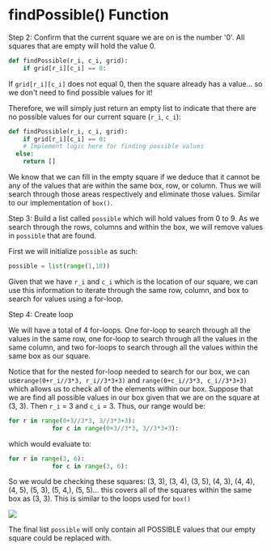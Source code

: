 <!--title={Working within a square: findPossible()}-->

<!--badges={Algorithmns:18}-->

<!--concepts{Indexing 2D Lists}-->

# findPossible() Function

Step 2: Confirm that the current square we are on is the number '0'. All squares that are empty will hold the value 0. 

```python
def findPossible(r_i, c_i, grid):
	if grid[r_i][c_i] == 0:
```

If `grid[r_i][c_i]` does not equal 0, then the square already has a value... so we don't need to find possible values for it!

 Therefore, we will simply just return an empty list to indicate that there are no possible values for our current square (`r_i`, `c_i`):

```python
def findPossible(r_i, c_i, grid):
	if grid[r_i][c_i] == 0:
    # Implement logic here for finding possible values
  else:
    return []
```


We know that we can fill in the empty square if we deduce that it cannot be any of the values that are within the same box, row, or column. Thus we will search through those areas respectively and eliminate those values. Similar to our implementation of `box()`.

Step 3: Build a list called `possible` which will hold values from 0 to 9. As we search through the rows, columns and within the box, we will remove values in `possible` that are found. 


First we will initialize `possible` as such:

```python
possible = list(range(1,10))
```

Given that we have `r_i` and `c_i` which is the location of our square, we can use this information to iterate through the same row, column, and box to search for values using a for-loop. 

Step 4: Create loop

We will have a total of 4 for-loops. One for-loop to search through all the values in the same row, one for-loop to search through all the values in the same column, and two for-loops to search through all the values within the same box as our square. 

Notice that for the nested for-loop needed to search for our box, we can use`range(0+r_i//3*3, r_i//3*3+3)` and  `range(0+c_i//3*3, c_i//3*3+3)` which allows us to check all of the elements within our box. Suppose that we are find all possible values in our box given that we are on the square at (3, 3). Then `r_i` = 3 and `c_i` = 3. Thus, our range would be:

```python
for r in range(0+3//3*3, 3//3*3+3): 
			for c in range(0+3//3*3, 3//3*3+3):
```

which would evaluate to:

```python
for r in range(3, 6): 
			for c in range(3, 6):
```

So we would be checking these squares: (3, 3), (3, 4), (3, 5), (4, 3), (4, 4), (4, 5), (5, 3), (5, 4,), (5, 5)... this covers all of the squares within the same box as (3, 3). This is similar to the loops used for `box()`


<img src = "https://projectbit.s3-us-west-1.amazonaws.com/darlene/labs/soduko+41.jpg">

The final list `possible` will only contain all POSSIBLE values that our empty square could be replaced with.

